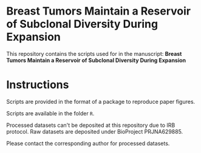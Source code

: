 Breast Tumors Maintain a Reservoir of Subclonal Diversity During Expansion
================

This repository contains the scripts used for in the manuscript: **Breast
Tumors Maintain a Reservoir of Subclonal Diversity During Expansion**

# Instructions

Scripts are provided in the format of a package to reproduce paper
figures.

Scripts are available in the folder `R`.

Processed datasets can't be deposited at this repository due to IRB protocol.
Raw datasets are deposited under BioProject PRJNA629885.

Please contact the corresponding author for processed datasets.
